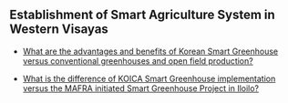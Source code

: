 ## Establishment of Smart Agriculture System in Western Visayas


 - [What are the advantages and benefits of Korean Smart Greenhouse versus conventional greenhouses and open field production?](/establishment-of-smart-agriculture-system-in-western-visayas/what-are-the-advantages-and-benefits-of-korean-smart-greenhouse-versus-conventional-greenhouses-and-)
    
 - [What is the difference of KOICA Smart Greenhouse implementation versus the MAFRA initiated Smart Greenhouse Project in Iloilo?](/establishment-of-smart-agriculture-system-in-western-visayas/what-is-the-difference-of-koica-smart-greenhouse-implementation-versus-the-mafra-initiated-smart-gre)
    
